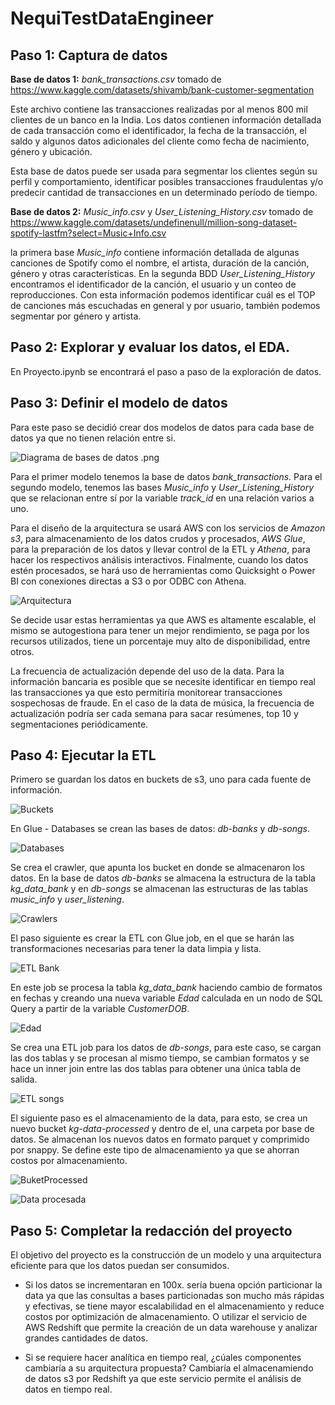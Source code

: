 # NequiTestDataEngineer
## Paso 1: Captura de datos

**Base de datos 1:** *bank_transactions.csv* tomado de https://www.kaggle.com/datasets/shivamb/bank-customer-segmentation 

Este archivo contiene las transacciones realizadas por al menos 800 mil clientes de un banco en la India. Los datos contienen información detallada de cada transacción como el identificador, la fecha de la transacción, el saldo y algunos datos adicionales del cliente como fecha de nacimiento, género y ubicación.

Esta base de datos puede ser usada para segmentar los clientes según su perfil y comportamiento, identificar posibles transacciones fraudulentas y/o predecir cantidad de transacciones en un determinado período de tiempo.

**Base de datos 2:** *Music_info.csv* y *User_Listening_History.csv* tomado de https://www.kaggle.com/datasets/undefinenull/million-song-dataset-spotify-lastfm?select=Music+Info.csv 

la primera base *Music_info* contiene información detallada de algunas canciones de Spotify como el nombre, el artista, duración de la canción, género y otras características. En la segunda BDD *User_Listening_History* encontramos el identificador de la canción, el usuario y un conteo de reproducciones.
Con esta información podemos identificar cuál es el TOP de canciones más escuchadas en general y por usuario, también podemos segmentar por género y artista. 

## Paso 2: Explorar y evaluar los datos, el EDA.

En Proyecto.ipynb se encontrará el paso a paso de la exploración de datos.

## Paso 3: Definir el modelo de datos

Para este paso se decidió crear dos modelos de datos para cada base de datos ya que no tienen relación entre si.

![Diagrama de bases de datos .png](https://github.com/manuelarr03/NequiTestDataEngineer/blob/261dbb8dcb146cff66c6b14c6dc393eb7a61e46b/Diagrama%20de%20bases%20de%20datos%20.png)

Para el primer modelo tenemos la base de datos *bank_transactions*. Para el segundo modelo, tenemos las bases *Music_info* y *User_Listening_History* que se relacionan entre sí por la variable *track_id* en una relación varios a uno. 

Para el diseño de la arquitectura se usará AWS con los servicios de *Amazon s3*, para almacenamiento de los datos crudos y procesados, *AWS Glue*, para la preparación de los datos y llevar control de la ETL y *Athena*, para hacer los respectivos análisis interactivos. Finalmente, cuando los datos estén procesados, se hará uso de herramientas como Quicksight o Power BI con conexiones directas a S3 o por ODBC con Athena.

![Arquitectura](https://github.com/manuelarr03/NequiTestDataEngineer/blob/1298a08c9ac9c8d8f29492ec6a6dbec5fbf28c74/Arquitectura.png)

Se decide usar estas herramientas ya que AWS es altamente escalable, el mismo se autogestiona para tener un mejor rendimiento, se paga por los recursos utilizados, tiene un porcentaje muy alto de disponibilidad, entre otros.

La frecuencia de actualización depende del uso de la data. Para la información bancaria es posible que se necesite identificar en tiempo real las transacciones ya que esto permitiría monitorear transacciones sospechosas de fraude. 
En el caso de la data de música, la frecuencia de actualización podría ser cada semana para sacar resúmenes, top 10 y segmentaciones periódicamente.

## Paso 4: Ejecutar la ETL

Primero se guardan los datos en buckets de s3, uno para cada fuente de información.

![Buckets](https://github.com/manuelarr03/NequiTestDataEngineer/blob/5f30f8db96c0be797c5041e09e172a9c21c6c8a8/Buckets.png)

En Glue - Databases se crean las bases de datos: *db-banks* y *db-songs*.


![Databases](https://github.com/manuelarr03/NequiTestDataEngineer/blob/c65aff933f9184c269fdc4120f0e8cd02df1b352/Databases.png)

Se crea el crawler, que apunta los bucket en donde se almacenaron los datos. En la base de datos *db-banks* se almacena la estructura de la tabla *kg_data_bank* y en *db-songs* se almacenan las estructuras de las tablas *music_info* y *user_listening*.


![Crawlers](https://github.com/manuelarr03/NequiTestDataEngineer/blob/c65aff933f9184c269fdc4120f0e8cd02df1b352/Crawlers.png)

El paso siguiente es crear la ETL con Glue job, en el que se harán las transformaciones necesarias para tener la data limpia y lista.

![ETL Bank](https://github.com/manuelarr03/NequiTestDataEngineer/blob/877741b0344f03b37e7f915512b296186290e331/ELT%20job%20bank.png)

En este job se procesa la tabla *kg_data_bank* haciendo cambio de formatos en fechas y creando una nueva variable *Edad* calculada en un nodo de SQL Query a partir de la variable *CustomerDOB*.

![Edad](https://github.com/manuelarr03/NequiTestDataEngineer/blob/256586d0374b402d42a930b0827cf6d35c81ebe9/Edad.png)

Se crea una ETL job para los datos de *db-songs*, para este caso, se cargan las dos tablas y se procesan al mismo tiempo, se cambian formatos y se hace un inner join entre las dos tablas para obtener una única tabla de salida.

![ETL songs](https://github.com/manuelarr03/NequiTestDataEngineer/blob/b687503a532bb7392d59596c5ab71d85084131cc/ELT%20job%20songs.png)

El siguiente paso es el almacenamiento de la data, para esto, se crea un nuevo bucket *kg-data-processed* y dentro de el, una carpeta por base de datos. Se almacenan los nuevos datos en formato parquet y comprimido por snappy. Se define este tipo de almacenamiento ya que se ahorran costos por almacenamiento.

![BuketProcessed](https://github.com/manuelarr03/NequiTestDataEngineer/blob/b687503a532bb7392d59596c5ab71d85084131cc/BucketProcessed.png)

![Data procesada](https://github.com/manuelarr03/NequiTestDataEngineer/blob/256586d0374b402d42a930b0827cf6d35c81ebe9/Data%20procesada.png)

## Paso 5: Completar la redacción del proyecto

El objetivo del proyecto es la construcción de un modelo y una arquitectura eficiente para que los datos puedan ser consumidos.  

* Si los datos se incrementaran en 100x. sería buena opción particionar la data ya que las consultas a bases particionadas son mucho más rápidas y efectivas, se tiene mayor escalabilidad en el almacenamiento y reduce costos por optimización de almacenamiento. O utilizar el servicio de AWS Redshift que permite la creación de un data warehouse y analizar grandes cantidades de datos. 

* Si se requiere hacer analítica en tiempo real, ¿cúales componentes cambiaría a su
arquitectura propuesta? Cambiaría el almacenamiendo de datos s3 por Redshift ya que este servicio permite el análisis de datos en tiempo real.
